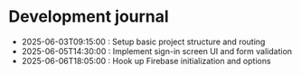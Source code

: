﻿# Development journal
- 2025-06-03T09:15:00 : Setup basic project structure and routing
- 2025-06-05T14:30:00 : Implement sign-in screen UI and form validation
- 2025-06-06T18:05:00 : Hook up Firebase initialization and options
